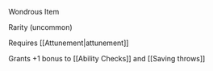 Wondrous Item

Rarity (uncommon)

Requires [[Attunement|attunement]]

Grants +1 bonus to [[Ability Checks]] and [[Saving throws]]

